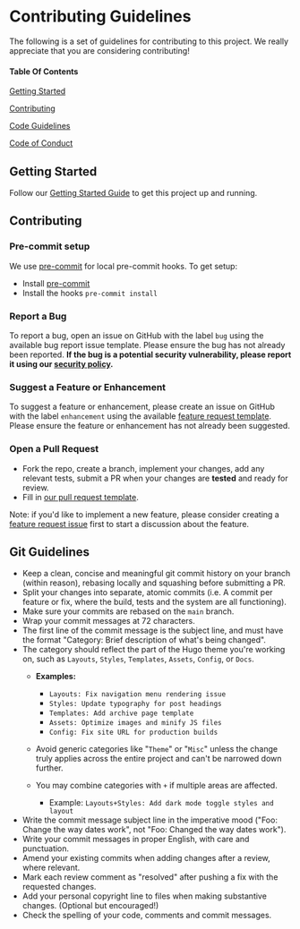 # Contributing Guidelines

The following is a set of guidelines for contributing to this project. We really appreciate that you are considering contributing!

#### Table Of Contents

[Getting Started](#getting-started)

[Contributing](#contributing)

[Code Guidelines](#code-guidelines)

[Code of Conduct](https://github.com/nginxinc/nginx-hugo-theme/blob/main/CODE_OF_CONDUCT.md)

## Getting Started

Follow our [Getting Started Guide](https://github.com/nginxinc/nginx-hugo-theme/blob/main/README.md#Getting-Started) to get this project up and running.

<!-- ### Project Structure (OPTIONAL) -->

## Contributing

### Pre-commit setup
We use [pre-commit](https://pre-commit.com/#install) for local pre-commit hooks.
To get setup:
- Install [pre-commit ](https://pre-commit.com/#install)
- Install the hooks `pre-commit install`

### Report a Bug

To report a bug, open an issue on GitHub with the label `bug` using the available bug report issue template. Please ensure the bug has not already been reported. **If the bug is a potential security vulnerability, please report it using our [security policy](https://github.com/nginxinc/nginx-hugo-theme/blob/main/SECURITY.md).**

### Suggest a Feature or Enhancement

To suggest a feature or enhancement, please create an issue on GitHub with the label `enhancement` using the available [feature request template](https://github.com/nginxinc/nginx-hugo-theme/blob/main/.github/feature_request_template.md). Please ensure the feature or enhancement has not already been suggested.

### Open a Pull Request

- Fork the repo, create a branch, implement your changes, add any relevant tests, submit a PR when your changes are **tested** and ready for review.
- Fill in [our pull request template](https://github.com/nginxinc/nginx-hugo-theme/blob/main/.github/pull_request_template.md).

Note: if you'd like to implement a new feature, please consider creating a [feature request issue](https://github.com/nginxinc/nginx-hugo-theme/blob/main/.github/feature_request_template.md) first to start a discussion about the feature.

## Git Guidelines

- Keep a clean, concise and meaningful git commit history on your branch (within reason), rebasing locally and squashing before submitting a PR.
- Split your changes into separate, atomic commits (i.e. A commit per feature or fix, where the build, tests and the system are all functioning).
- Make sure your commits are rebased on the `main` branch.
- Wrap your commit messages at 72 characters.
- The first line of the commit message is the subject line, and must have the format "Category: Brief description of what's being changed".
- The category should reflect the part of the Hugo theme you're working on, such as `Layouts`, `Styles`, `Templates`, `Assets`, `Config`, or `Docs`.
  - **Examples:**
    - `Layouts: Fix navigation menu rendering issue`
    - `Styles: Update typography for post headings`
    - `Templates: Add archive page template`
    - `Assets: Optimize images and minify JS files`
    - `Config: Fix site URL for production builds`

  - Avoid generic categories like "`Theme`" or "`Misc`" unless the change truly applies across the entire project and can't be narrowed down further.

  - You may combine categories with `+` if multiple areas are affected.
    - Example: `Layouts+Styles: Add dark mode toggle styles and layout`
- Write the commit message subject line in the imperative mood ("Foo: Change the way dates work", not "Foo: Changed the way dates work").
- Write your commit messages in proper English, with care and punctuation.
- Amend your existing commits when adding changes after a review, where relevant.
- Mark each review comment as "resolved" after pushing a fix with the requested changes.
- Add your personal copyright line to files when making substantive changes. (Optional but encouraged!)
- Check the spelling of your code, comments and commit messages.
